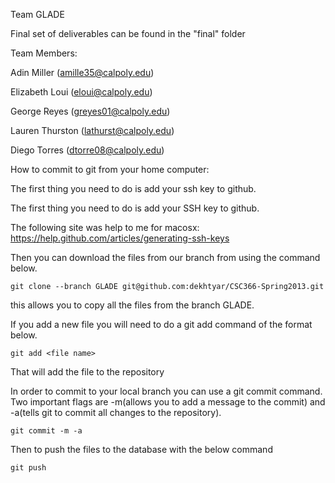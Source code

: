 Team GLADE

Final set of deliverables can be found in the "final" folder

Team Members:

Adin Miller 	(amille35@calpoly.edu)

Elizabeth Loui 	(eloui@calpoly.edu)

George Reyes 	(greyes01@calpoly.edu)

Lauren Thurston 	(lathurst@calpoly.edu)

Diego Torres 	(dtorre08@calpoly.edu)


How to commit to git from your home computer:

The first thing you need to do is add your ssh key to github.

The first thing you need to do is add your SSH key to github.

The following site was help to me for macosx: https://help.github.com/articles/generating-ssh-keys

Then you can download the files from our branch from using the command below.

	git clone --branch GLADE git@github.com:dekhtyar/CSC366-Spring2013.git

this allows you to copy all the files from the branch GLADE.

If you add a new file you will need to do a git add command of the format
below.

	git add <file name>

That will add the file to the repository

In order to commit to your local branch you can use a git commit command.
Two important flags are -m(allows you to add a message to the commit) and
 -a(tells git to commit all changes to the repository).

	git commit -m -a 

Then to push the files to the database with the below command
	
	git push


